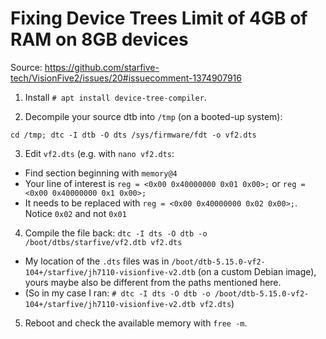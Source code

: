 # Fixing Device Trees Limit of 4GB of RAM on 8GB devices

Source: https://github.com/starfive-tech/VisionFive2/issues/20#issuecomment-1374907916

01. Install `# apt install device-tree-compiler`.

02. Decompile your source dtb into `/tmp` (on a booted-up system):
```
cd /tmp; dtc -I dtb -O dts /sys/firmware/fdt -o vf2.dts
```

03. Edit `vf2.dts` (e.g. with `nano vf2.dts`:
- Find section beginning with `memory@4`
- Your line of interest is `reg = <0x00 0x40000000 0x01 0x00>;` or `reg = <0x00 0x40000000 0x1 0x00>;`
- It needs to be replaced with `reg = <0x00 0x40000000 0x02 0x00>;`. Notice `0x02` and not `0x01`

04. Compile the file back: `dtc -I dts -O dtb -o /boot/dtbs/starfive/vf2.dtb vf2.dts`
- My location of the `.dts` files was in `/boot/dtb-5.15.0-vf2-104+/starfive/jh7110-visionfive-v2.dtb` (on a custom Debian image), yours maybe also be different from the paths mentioned here.
- (So in my case I ran: `# dtc -I dts -O dtb -o /boot/dtb-5.15.0-vf2-104+/starfive/jh7110-visionfive-v2.dtb vf2.dts`)

05. Reboot and check the available memory with `free -m`.
